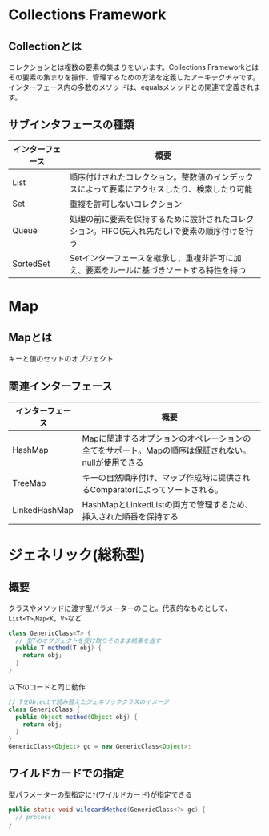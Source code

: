 # Collections Framework

## Collectionとは
コレクションとは複数の要素の集まりをいいます。Collections Frameworkとはその要素の集まりを操作、管理するための方法を定義したアーキテクチャです。  
インターフェース内の多数のメソッドは、equalsメソッドとの関連で定義されます。

## サブインタフェースの種類

|インターフェース|概要|
|--------------|---|
|List|順序付けされたコレクション。整数値のインデックスによって要素にアクセスしたり、検索したり可能|
|Set|重複を許可しないコレクション|
|Queue|処理の前に要素を保持するために設計されたコレクション。FIFO(先入れ先だし)で要素の順序付けを行う|
|SortedSet|Setインターフェースを継承し、重複非許可に加え、要素をルールに基づきソートする特性を持つ|

# Map

## Mapとは
キーと値のセットのオブジェクト

## 関連インターフェース

|インターフェース|概要|
|--------------|---|
|HashMap|Mapに関連するオプションのオペレーションの全てをサポート。Mapの順序は保証されない。nullが使用できる|
|TreeMap|キーの自然順序付け、マップ作成時に提供されるComparatorによってソートされる。|
|LinkedHashMap|HashMapとLinkedListの両方で管理するため、挿入された順番を保持する|

# ジェネリック(総称型)

## 概要
クラスやメソッドに渡す型パラメーターのこと。代表的なものとして、`List<T>`,`Map<K, V>`など

```java
class GenericClass<T> {
  // 型Tのオブジェクトを受け取りそのまま結果を返す
  public T method(T obj) {
    return obj;
  }
}
```

以下のコードと同じ動作

```java
// TをObjectで読み替えたジェネリッククラスのイメージ
class GenericClass {
  public Object method(Object obj) {
    return obj;
  }
}
GenericClass<Object> gc = new GenericClass<Object>;
```

## ワイルドカードでの指定
型パラメーターの型指定に`?`(ワイルドカード)が指定できる

```java
public static void wildcardMethod(GenericClass<?> gc) {
  // process
}
```
